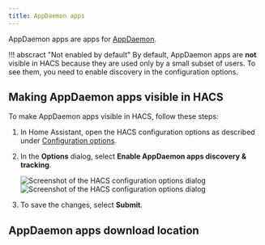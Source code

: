 ```yaml
---
title: AppDaemon apps
---
```


AppDaemon apps are apps for [AppDaemon](https://appdaemon.readthedocs.io/en/stable/).

!!! abscract "Not enabled by default"
    By default, AppDaemon apps are **not** visible in HACS because they are used only by a small subset of users. To see them, you need to enable discovery in the configuration options.



## Making AppDaemon apps visible in HACS

To make AppDaemon apps visible in HACS, follow these steps:

1. In Home Assistant, open the HACS configuration options as described under [Configuration options](/docs/use/configuration/options.md).
2. In the **Options** dialog, select **Enable AppDaemon apps discovery & tracking**.

    ![Screenshot of the HACS configuration options dialog](/assets/images/screenshots/core/options_flow/light.png#only-light)
    ![Screenshot of the HACS configuration options dialog](/assets/images/screenshots/core/options_flow/dark.png#only-dark)

3. To save the changes, select **Submit**.

## AppDaemon apps download location
